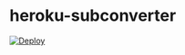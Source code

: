 # heroku-subconverter
[![Deploy](https://www.herokucdn.com/deploy/button.png)](https://heroku.com/deploy?template=https://github.com/tindy2013/heroku-subconverter)
